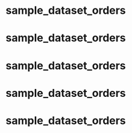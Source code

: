# sample_dataset_orders
# sample_dataset_orders
# sample_dataset_orders
# sample_dataset_orders
# sample_dataset_orders
